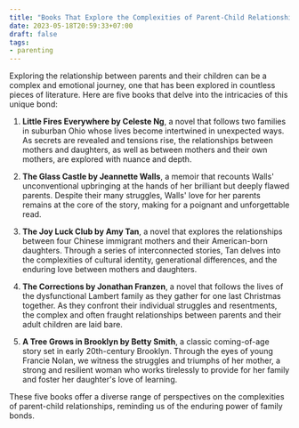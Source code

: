 ```yaml
---
title: "Books That Explore the Complexities of Parent-Child Relationships"
date: 2023-05-18T20:59:33+07:00
draft: false
tags:
- parenting
---
```


Exploring the relationship between parents and their children can be a complex and emotional journey, one that has been explored in countless pieces of literature. Here are five books that delve into the intricacies of this unique bond:

1. **Little Fires Everywhere by Celeste Ng**, a novel that follows two families in suburban Ohio whose lives become intertwined in unexpected ways. As secrets are revealed and tensions rise, the relationships between mothers and daughters, as well as between mothers and their own mothers, are explored with nuance and depth.

2. **The Glass Castle by Jeannette Walls**, a memoir that recounts Walls' unconventional upbringing at the hands of her brilliant but deeply flawed parents. Despite their many struggles, Walls' love for her parents remains at the core of the story, making for a poignant and unforgettable read.

3. **The Joy Luck Club by Amy Tan**, a novel that explores the relationships between four Chinese immigrant mothers and their American-born daughters. Through a series of interconnected stories, Tan delves into the complexities of cultural identity, generational differences, and the enduring love between mothers and daughters.

4. **The Corrections by Jonathan Franzen**, a novel that follows the lives of the dysfunctional Lambert family as they gather for one last Christmas together. As they confront their individual struggles and resentments, the complex and often fraught relationships between parents and their adult children are laid bare.

5. **A Tree Grows in Brooklyn by Betty Smith**, a classic coming-of-age story set in early 20th-century Brooklyn. Through the eyes of young Francie Nolan, we witness the struggles and triumphs of her mother, a strong and resilient woman who works tirelessly to provide for her family and foster her daughter's love of learning.

These five books offer a diverse range of perspectives on the complexities of parent-child relationships, reminding us of the enduring power of family bonds.